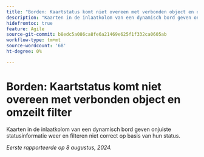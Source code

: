 ```yaml
---
title: "Borden: Kaartstatus komt niet overeen met verbonden object en omzeilen, filter"
description: "Kaarten in de inlaatkolom van een dynamisch bord geven onjuiste statusinformatie weer en filteren niet correct op basis van hun status."
hidefromtoc: true
feature: Agile
source-git-commit: b8edc5a086ca8fe6a21469e625f1f332ca0605ab
workflow-type: tm+mt
source-wordcount: '68'
ht-degree: 0%

---
```



# Borden: Kaartstatus komt niet overeen met verbonden object en omzeilt filter

Kaarten in de inlaatkolom van een dynamisch bord geven onjuiste statusinformatie weer en filteren niet correct op basis van hun status.

_Eerste rapporteerde op 8 augustus, 2024._